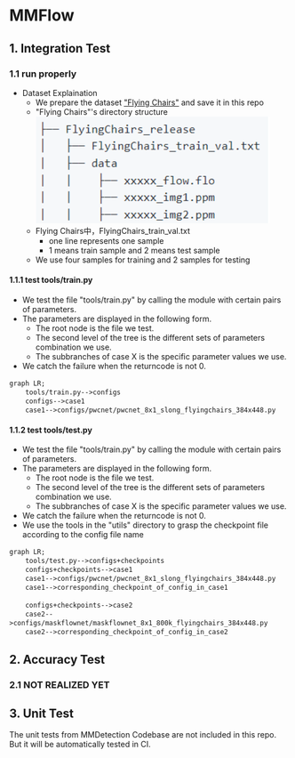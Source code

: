 # __MMFlow__

## __1. Integration Test__

### __1.1 run properly__

- Dataset Explaination
    + We prepare the dataset ["Flying Chairs"](http://lmb.informatik.uni-freiburg.de/data/FlyingChairs/FlyingChairs.zip) and save it in this repo
    + "Flying Chairs"'s directory structure
        ![img.png](images4markdown/img.png)
    +  Flying Chairs中，FlyingChairs_train_val.txt
        - one line represents one sample
        - 1 means train sample and 2 means test sample
    + We use four samples for training and 2 samples for testing

#### __1.1.1 test tools/train.py__

- We test the file "tools/train.py" by calling the module with certain pairs of parameters.
- The parameters are displayed in the following form. 
    + The root node is the file we test.
    + The second level of the tree is the different sets of parameters combination we use.
    + The subbranches of case X is the specific parameter values we use.
- We catch the failure when the returncode is not 0.

```mermaid
graph LR;
    tools/train.py-->configs
    configs-->case1
    case1-->configs/pwcnet/pwcnet_8x1_slong_flyingchairs_384x448.py
```

#### __1.1.2 test tools/test.py__

- We test the file "tools/train.py" by calling the module with certain pairs of parameters.
- The parameters are displayed in the following form.
    + The root node is the file we test.
    + The second level of the tree is the different sets of parameters combination we use.
    + The subbranches of case X is the specific parameter values we use.
- We catch the failure when the returncode is not 0.
- We use the tools in the "utils" directory to grasp the checkpoint file according to the config file name

```mermaid
graph LR;
    tools/test.py-->configs+checkpoints
    configs+checkpoints-->case1
    case1-->configs/pwcnet/pwcnet_8x1_slong_flyingchairs_384x448.py
    case1-->corresponding_checkpoint_of_config_in_case1
    
    configs+checkpoints-->case2
    case2-->configs/maskflownet/maskflownet_8x1_800k_flyingchairs_384x448.py
    case2-->corresponding_checkpoint_of_config_in_case2
```


## __2. Accuracy Test__

### 2.1 NOT REALIZED YET


## __3. Unit Test__

The unit tests from MMDetection Codebase are not included in this repo. But it will be automatically tested in CI.

